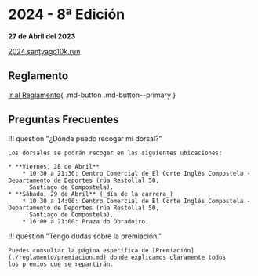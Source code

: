 # 2024 - 8ª Edición

**27 de Abril del 2023**

[2024.santyago10k.run](https://2024.santyago10k.run/)

## Reglamento

[Ir al Reglamento](./reglamento/index.md){ .md-button .md-button--primary }

## Preguntas Frecuentes

!!! question "¿Dónde puedo recoger mi dorsal?"

    Los dorsales se podrán recoger en las siguientes ubicaciones:

    * **Viernes, 28 de Abril**
        * 10:30 a 21:30: Centro Comercial de El Corte Inglés Compostela - Departamento de Deportes (rúa Restollal 50,
          Santiago de Compostela).
    * **Sábado, 29 de Abril** (_día de la carrera_)
        * 10:30 a 14:00: Centro Comercial de El Corte Inglés Compostela - Departamento de Deportes (rúa Restollal 50,
          Santiago de Compostela).
        * 16:00 a 21:00: Praza do Obradoiro.

!!! question "Tengo dudas sobre la premiación."

    Puedes consultar la página específica de [Premiación](./reglamento/premiacion.md) donde explicamos claramente todos
    los premios que se repartirán.
